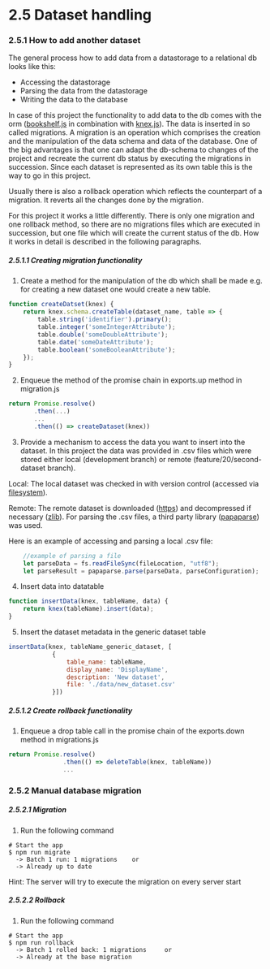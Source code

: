 # 2.5 Dataset handling
### 2.5.1 How to add another dataset

The general process how to add data from a datastorage to a relational db looks like this:
- Accessing the datastorage
- Parsing the data from the datastorage
- Writing the data to the database

In case of this project the functionality to add data to the db comes with the orm ([bookshelf.js](http://bookshelfjs.org/) in combination with [knex.js](http://knexjs.org/)).
The data is inserted in so called migrations. A migration is an operation which comprises 
the creation and the manipulation of the data schema and data of the database. One of the big advantages is
that one can adapt the db-schema to changes of the project and recreate the current db status
by executing the migrations in succession. Since each dataset is represented as its own table
this is the way to go in this project.

Usually there is also a rollback operation which reflects the counterpart of a migration. It
reverts all the changes done by the migration.

For this project it works a little differently. There is only one migration and one rollback method, 
so there are no migrations files which are executed in succession, but one file which will create 
the current status of the db. How it works in detail is described in the following paragraphs.
##### 2.5.1.1 Creating migration functionality

1) Create a method for the manipulation of the db which shall be made e.g. for creating a 
 new dataset one would create a new table. 

```javascript
function createDatset(knex) {
    return knex.schema.createTable(dataset_name, table => {
        table.string('identifier').primary();
        table.integer('someIntegerAttribute');
        table.double('someDoubleAttribute');
        table.date('someDateAttribute');
        table.boolean('someBooleanAttribute');
    });
}
```

2) Enqueue the method of the promise chain in exports.up method in migration.js
```javascript
return Promise.resolve()
       .then(...)
       ...
       .then(() => createDataset(knex))
```

3) Provide a mechanism to access the data you want to insert into the dataset. 
In this project the data was provided in .csv files which were stored either local (development branch) or remote (feature/20/second-dataset branch).

Local: The local dataset was checked in with version control (accessed via [filesystem](https://nodejs.org/api/fs.html)).

Remote: The remote dataset is downloaded ([https](https://nodejs.org/api/https.html)) and decompressed if necessary ([zlib](https://nodejs.org/api/zlib.html)). 
For parsing the .csv files, a third party library ([papaparse](https://www.papaparse.com/docs)) was used.

Here is an example of accessing and parsing a local .csv file:

```javascript
    //example of parsing a file
    let parseData = fs.readFileSync(fileLocation, "utf8");
    let parseResult = papaparse.parse(parseData, parseConfiguration);
```

4) Insert data into datatable

```javascript
function insertData(knex, tableName, data) {
    return knex(tableName).insert(data);
}
```

5) Insert the dataset metadata in the generic dataset table

```javascript
insertData(knex, tableName_generic_dataset, [
            {
                table_name: tableName,
                display_name: 'DisplayName',
                description: 'New dataset',
                file: './data/new_dataset.csv'
            }])
```

##### 2.5.1.2 Create rollback functionality

1) Enqueue a drop table call in the promise chain of the exports.down 
method in migrations.js
```javascript
return Promise.resolve()
               .then(() => deleteTable(knex, tableName))
               ...
```


### 2.5.2 Manual database migration
##### 2.5.2.1 Migration
1) Run the following command
```
# Start the app
$ npm run migrate
  -> Batch 1 run: 1 migrations    or
  -> Already up to date
```
Hint: The server will try to execute the migration on every server start

##### 2.5.2.2 Rollback
1) Run the following command
```
# Start the app
$ npm run rollback
  -> Batch 1 rolled back: 1 migrations     or
  -> Already at the base migration
```

